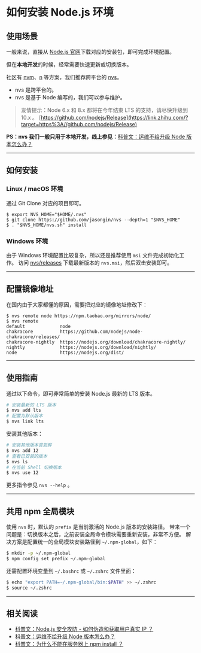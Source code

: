 # 如何安装 Node.js 环境

## 使用场景

一般来说，直接从 [Node.js 官网](https://link.zhihu.com/?target=https%3A//nodejs.org/)下载对应的安装包，即可完成环境配置。

但在**本地开发**的时候，经常需要快速更新或切换版本。

社区有 [nvm](https://link.zhihu.com/?target=https%3A//github.com/creationix/nvm)、[n](https://link.zhihu.com/?target=https%3A//github.com/tj/n) 等方案，我们推荐跨平台的 [nvs](https://link.zhihu.com/?target=https%3A//github.com/jasongin/nvs)。

- nvs 是跨平台的。
- nvs 是基于 Node 编写的，我们可以参与维护。



> 友情提示：Node 6.x 和 8.x 都将在今年结束 LTS 的支持，请尽快升级到 10.x 。
> [https://github.com/nodejs/Release](https://link.zhihu.com/?target=https%3A//github.com/nodejs/Release)



**PS：nvs 我们一般只用于本地开发，线上参见：**[科普文：运维不给升级 Node 版本怎么办？](https://zhuanlan.zhihu.com/p/39226941)

---

## 如何安装

### Linux / macOS 环境

通过 Git Clone 对应的项目即可。

```
$ export NVS_HOME="$HOME/.nvs"
$ git clone https://github.com/jasongin/nvs --depth=1 "$NVS_HOME"
$ . "$NVS_HOME/nvs.sh" install
```

### Windows 环境

由于 Windows 环境配置比较复杂，所以还是推荐使用 `msi` 文件完成初始化工作。
访问 [nvs/releases](https://link.zhihu.com/?target=https%3A//github.com/jasongin/nvs/releases) 下载最新版本的 `nvs.msi`，然后双击安装即可。

---

## 配置镜像地址
在国内由于大家都懂的原因，需要把对应的镜像地址修改下：
```
$ nvs remote node https://npm.taobao.org/mirrors/node/
$ nvs remote
default             node
chakracore          https://github.com/nodejs/node-chakracore/releases/
chakracore-nightly  https://nodejs.org/download/chakracore-nightly/
nightly             https://nodejs.org/download/nightly/
node                https://nodejs.org/dist/
```

---

## 使用指南
通过以下命令，即可非常简单的安装 Node.js 最新的 LTS 版本。
```bash
# 安装最新的 LTS 版本
$ nvs add lts
# 配置为默认版本
$ nvs link lts
```
安装其他版本：
```bash
# 安装其他版本尝尝鲜
$ nvs add 12
# 查看已安装的版本
$ nvs ls
# 在当前 Shell 切换版本
$ nvs use 12
```
更多指令参见 `nvs --help` 。

---

## 共用 npm 全局模块
使用 `nvs` 时，默认的 `prefix` 是当前激活的 Node.js 版本的安装路径。
带来一个问题是：切换版本之后，之前安装全局命令模块需要重新安装，非常不方便。
解决方案是配置统一的全局模块安装路径到 `~/.npm-global`，如下：
```bash
$ mkdir -p ~/.npm-global
$ npm config set prefix ~/.npm-global
```
还需配置环境变量到 `~/.bashrc` 或 `~/.zshrc` 文件里面：
```bash
$ echo "export PATH=~/.npm-global/bin:$PATH" >> ~/.zshrc
$ source ~/.zshrc
```

---

## 相关阅读

- [科普文：Node.js 安全攻防 - 如何伪造和获取用户真实 IP ？](https://zhuanlan.zhihu.com/p/62265144)
- [科普文：运维不给升级 Node 版本怎么办？](https://zhuanlan.zhihu.com/p/39226941)
- [科普文：为什么不能在服务器上 npm install ？](https://zhuanlan.zhihu.com/p/39209596)